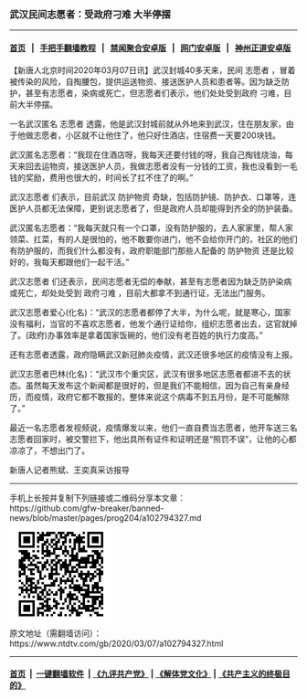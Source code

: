 ### 武汉民间志愿者：受政府刁难 大半停摆
------------------------

#### [首页](https://github.com/gfw-breaker/banned-news/blob/master/README.md) &nbsp;&nbsp;|&nbsp;&nbsp; [手把手翻墙教程](https://github.com/gfw-breaker/guides/wiki) &nbsp;&nbsp;|&nbsp;&nbsp; [禁闻聚合安卓版](https://github.com/gfw-breaker/bn-android) &nbsp;&nbsp;|&nbsp;&nbsp; [网门安卓版](https://github.com/oGate2/oGate) &nbsp;&nbsp;|&nbsp;&nbsp; [神州正道安卓版](https://github.com/SzzdOgate/update) 



<div><div class="post_content" itemprop="articleBody">
 <p>
  【新唐人北京时间2020年03月07日讯】武汉封城40多天来，民间
  <ok href="https://www.ntdtv.com/gb/志愿者.htm">
   志愿者
  </ok>
  ，冒着被传染的风险，自掏腰包，提供运送物资、接送医护人员和患者等。因为缺乏防护，甚至有志愿者，染病或死亡，但志愿者们表示，他们处处受到政府 刁难，目前大半停摆。
 </p>
 <p>
  一名武汉匿名
  <ok href="https://www.ntdtv.com/gb/志愿者.htm">
   志愿者
  </ok>
  透露，他是武汉封城前就从外地来到武汉，住在朋友家，由于他做志愿者，小区就不让他住了，他只好住酒店，住宿费一天要200块钱。
 </p>
 <p>
  武汉匿名志愿者：“我现在住酒店呀，我每天还要付钱的呀，我自己掏钱烧油，每天来回去运物资，接送医护人员，我做志愿者没有一分钱的工资，我也没看到一毛钱的奖励，费用也很大的，时间长了扛不住了的啊。”
 </p>
 <p>
  <ok href="https://www.ntdtv.com/gb/武汉志愿者.htm">
   武汉志愿者
  </ok>
  们表示，目前武汉
  <ok href="https://www.ntdtv.com/gb/防护物资.htm">
   防护物资
  </ok>
  奇缺，包括防护镜、防护衣、口罩等，连医护人员都无法保障，更别说志愿者了，但是政府人员却能得到齐全的防护装备。
 </p>
 <p>
  武汉匿名志愿者：“我每天就只有一个口罩，没有防护服的，去人家家里，帮人家领菜、扛菜，有的人是很怕的，他不敢要你进门，他不会给你开门的，社区的他们有防护服的，而我们什么都没有，政府职能部门那些人配备的
  <ok href="https://www.ntdtv.com/gb/防护物资.htm">
   防护物资
  </ok>
  还是比较好的，我每天都跟他们一起干活。”
 </p>
 <p>
  <ok href="https://www.ntdtv.com/gb/武汉志愿者.htm">
   武汉志愿者
  </ok>
  们还表示，民间志愿者无偿的奉献，甚至有志愿者因为缺乏防护染病或死亡，却处处受到
  <ok href="https://www.ntdtv.com/gb/政府刁难.htm">
   政府刁难
  </ok>
  ，目前大都拿不到通行证，无法出门服务。
 </p>
 <p>
  武汉志愿者爱心(化名)：“武汉的志愿者都停了大半，为什么呢，就是寒心，国家没有福利，当官的不喜欢志愿者，他发个通行证给你，组织志愿者出去，这官就掉了。(政府)办事效率是拿着国家饭碗的，他们没有老百姓的执行力度高。”
 </p>
 <p>
  还有志愿者透露，政府隐瞒武汉新冠肺炎疫情，武汉还很多地区的疫情没有上报。
 </p>
 <p>
  武汉志愿者巴林(化名)：“武汉市个重灾区，武汉有很多地区志愿者都进不去的状态。虽然每天发布这个新闻都是很好的，但是我们不能相信，因为自己有亲身经历，而疫情，政府它都不敢报的，整体来说这个病毒不到五月份，是不可能解除了。”
 </p>
 <p>
  最近一名志愿者发视频说，疫情爆发以来，他们一直自费当志愿者，他开车送三名志愿者回家时，被交警拦下，他出具所有证件和证明还是“照罚不误”，让他的心都凉凉了，不想出门了。
 </p>
 <p>
  新唐人记者熊斌、王奕真采访报导
 </p>
 <div class="single_ad">
 </div>
</div>
</div>
<hr/>
手机上长按并复制下列链接或二维码分享本文章：<br/>
https://github.com/gfw-breaker/banned-news/blob/master/pages/prog204/a102794327.md <br/>
<a href='https://github.com/gfw-breaker/banned-news/blob/master/pages/prog204/a102794327.md'><img src='https://github.com/gfw-breaker/banned-news/blob/master/pages/prog204/a102794327.md.png'/></a> <br/>
原文地址（需翻墙访问）：https://www.ntdtv.com/gb/2020/03/07/a102794327.html


------------------------
#### [首页](https://github.com/gfw-breaker/banned-news/blob/master/README.md) &nbsp;|&nbsp; [一键翻墙软件](https://github.com/gfw-breaker/nogfw/blob/master/README.md) &nbsp;| [《九评共产党》](https://github.com/gfw-breaker/9ping.md/blob/master/README.md#九评之一评共产党是什么) | [《解体党文化》](https://github.com/gfw-breaker/jtdwh.md/blob/master/README.md) | [《共产主义的终极目的》](https://github.com/gfw-breaker/gczydzjmd.md/blob/master/README.md)


<img src='http://gfw-breaker.win/banned-news/pages/prog204/a102794327.md' width='0px' height='0px'/>